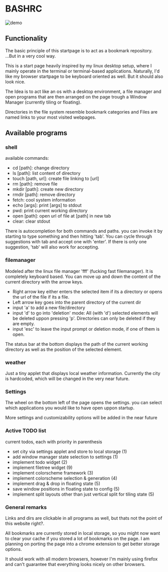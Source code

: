 
# BASHRC

![demo](https://github.com/cbrasser/bashrc/demo_screen.png)

## Functionality

The basic principle of this startpage is to act as a bookmark repository.
...But in a very cool way.

This is a start page heavily inspired by my linux desktop setup, where I mainly operate in the terminal or terminal-based applications. Naturally, I'd like my browser startpage to be keyboard oriented as well. But it should also look nice.

The Idea is to act like an os with a desktop environment, a file manager and open programs that are then arranged on the page trough a Window Manager (currently tiling or floating).

Directories in the file system resemble bookmark categories and Files are named links to your most visited webpages.


## Available programs

### shell

available commands:
- cd [path]: change directory
- ls [path]: list content of directory
- touch [path, url]: create file linking to [url]
- rm [path]: remove file
- mkdir [path]: create new directory
- rmdir [path]: remove directory
- fetch: cool system information
- echo [args]: print [args] to stdout
- pwd: print current working directory
- open [path]: open url of file at [path] in new tab
- clear: clear stdout

There is autocompletion for both commands and paths. you can invoke it by starting to type something and then hitting 'tab'. You can cycle through suggestions with tab and accept one with 'enter'. If there is only one suggestion, 'tab' will also work for accepting.


### filemanager

Modeled after the linux file manager 'fff' (fucking fast filemanager).
It is completely keyboard based.
You can move up and down the content of the current directory with the arrow keys.
- Right arrow key either enters the selected item if its a directory or opens the url of the file if its a file.
- Left arrow key goes into the parent directory of the current dir
- input 'a' to add a new file/directory
- input 'd' to go into 'deletion' mode: All (with 'd') selected elements will be deleted uppon pressing 'p'. Directories can only be deleted if they are empty.
- input 'esc' to leave the input prompt or deletion mode, if one of them is open.

The status bar at the bottom displays the path of the current working directory as well as the position of the selected element.

### weather 

Just a tiny applet that displays local weather information. Currently the city is hardcoded, which will be changed in the very near future.

### Settings

The wheel on the bottom left of the page opens the settings. you can select which applications you would like to have open uppon startup.

More settings and customizability options will be added in the near future

### Active TODO list

current todos, each with priority in parenthesis

- set city via settings applet and store to local storage (1)
- add window manager state selection to settings (1)
- implement todo widget (2)
- implement filetree widget (9)
- implement colorscheme framework (3)
- implement colorscheme selection & generation (4)
- implement drag & drop in floating state (5)
- save window positions in floating state to config (5)
- implement split layouts other than just vertical split for tiling state (5)

### General remarks

Links and dirs are clickable in all programs as well, but thats not the point of this website right?.

All bookmarks are currently stored in local storage, so you might now want to clear your cache if you stored a lot of bookmarks on the page. I am planning on porting the page into a chrome extension to get better storage options.


It should work with all modern browsers, however I'm mainly using firefox and can't guarantee that everything looks nicely on other browsers.

